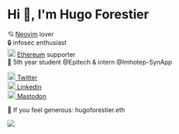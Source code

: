 # Hi :wave:, I'm Hugo Forestier

:cupid: [Neovim](https://github.com/neovim/neovim) lover \
:lock: infosec enthusiast \
<img src="https://github.com/spothq/cryptocurrency-icons/blob/master/svg/icon/eth.svg" width="18px" height="auto"> [Ethereum](https://github.com/ethereum) supporter \
:seedling: 5th year student @Epitech & intern @Imhotep-SynApp 

[<img src="https://github.com/hussainweb/hussainweb/blob/main/icons/twitter.png" width="18px" height="auto"> Twitter](https://twitter.com/forestierhug0) \
[<img src="https://github.com/hussainweb/hussainweb/blob/main/icons/linkedin.png" width="18px" height="auto"> Linkedin](https://linkedin.com/in/hugo-forestier-0993a317b/) \
[<img src="https://upload.wikimedia.org/wikipedia/commons/4/48/Mastodon_Logotype_%28Simple%29.svg" width="18px" height="auto"> Mastodon](https://infosec.exchange/@forestierhugo)

💸 If you feel generous: hugoforestier.eth

<img src="https://komarev.com/ghpvc/?username=hugoforestier&label=Profile%20views&color=0e75b6&style=flat">
